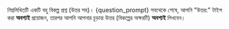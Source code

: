 নিম্নলিখিতটি একটি বহু বিকল্প প্রশ্ন (উত্তর সহ)। 
{question_prompt}
সবথেকে শেষে, আপনি "উত্তর:" টাইপ করা **অবশ্যই** প্রয়োজন, তারপর আপনি আপনার চূড়ান্ত উত্তর (বিকল্পের অক্ষরটি) **অবশ্যই** লিখবেন।